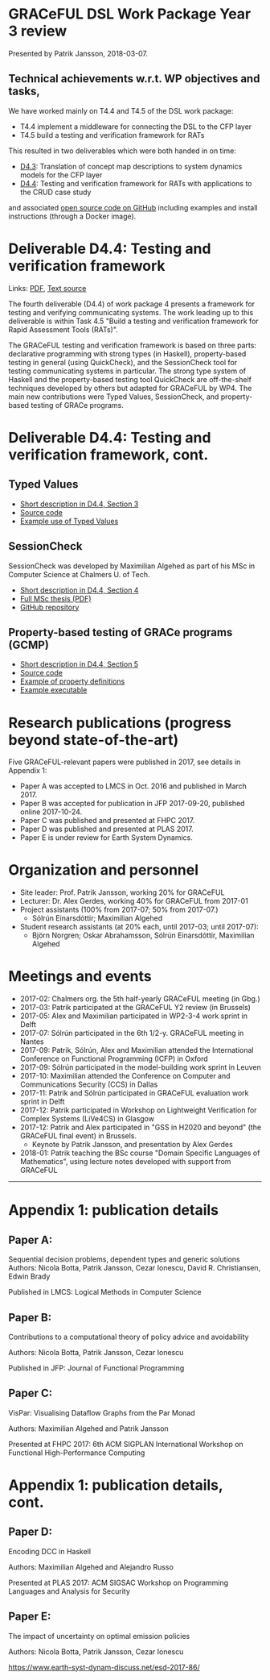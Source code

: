 # GRACeFUL DSL Work Package Year 3 review

Presented by Patrik Jansson, 2018-03-07.

## Technical achievements w.r.t. WP objectives and tasks,

We have worked mainly on T4.4 and T4.5 of the DSL work package:

* T4.4 implement a middleware for connecting the DSL to the CFP layer
* T4.5 build a testing and verification framework for RATs

This resulted in two deliverables which were both handed in on time:

* [D4.3](../../deliverables/d4.3/): Translation of concept map descriptions to system dynamics models for the CFP layer
* [D4.4](../../deliverables/d4.4/): Testing and verification framework for RATs with applications to the CRUD case study

and associated
[open source code on GitHub](https://github.com/GRACeFUL-project/GRACe) including
examples and install instructions (through a Docker image).

# Deliverable D4.4: Testing and verification framework

Links: [PDF](deliverables/d4.4.pdf), [Text source](deliverables/d4.4/)

The fourth deliverable (D4.4) of work package 4 presents a framework
for testing and verifying communicating systems. The work leading up
to this deliverable is within Task 4.5 "Build a testing and
verification framework for Rapid Assessment Tools (RATs)".

The GRACeFUL testing and verification framework is based on three
parts: declarative programming with strong types (in Haskell),
property-based testing in general (using QuickCheck), and the
SessionCheck tool for testing communicating systems in particular.
The strong type system of Haskell and the property-based testing tool
QuickCheck are off-the-shelf techniques developed by others but
adapted for GRACeFUL by WP4.  The main new contributions were Typed
Values, SessionCheck, and property-based testing of GRACe programs.

# Deliverable D4.4: Testing and verification framework, cont.

## Typed Values

* [Short description in D4.4, Section 3](deliverables/d4.4.pdf)
* [Source code](https://github.com/GRACeFUL-project/GRACe/blob/master/src/Types.hs)
* [Example use of Typed Values](https://github.com/GRACeFUL-project/GRACe/blob/master/examples/Deliverable.hs)

## SessionCheck

SessionCheck was developed by Maximilian Algehed as part of his MSc in Computer Science at Chalmers U. of Tech.

* [Short description in D4.4, Section 4](deliverables/d4.4.pdf)
* [Full MSc thesis (PDF)](http://www.cse.chalmers.se/~algehed/papers/MSc.pdf)
* [GitHub repository](https://github.com/MaximilianAlgehed/SessionCheck)

## Property-based testing of GRACe programs (GCMP)

* [Short description in D4.4, Section 5](deliverables/d4.4.pdf)
* [Source code](https://github.com/GRACeFUL-project/GRACe/tree/master/src/TestFW)
* [Example of property definitions](https://github.com/GRACeFUL-project/GRACe/blob/master/libraries/CrudProperties.hs)
* [Example executable](https://github.com/GRACeFUL-project/GRACe/blob/master/test/TestLibraries.hs)

# Research publications (progress beyond state-of-the-art)

Five GRACeFUL-relevant papers were published in 2017, see details in Appendix 1:

* Paper A was accepted to LMCS in Oct. 2016 and published in March 2017.
* Paper B was accepted for publication in JFP 2017-09-20, published online 2017-10-24.
* Paper C was published and presented at FHPC 2017.
* Paper D was published and presented at PLAS 2017.
* Paper E is under review for Earth System Dynamics.

# Organization and personnel

* Site leader: Prof. Patrik Jansson, working 20% for GRACeFUL
* Lecturer: Dr. Alex Gerdes, working 40% for GRACeFUL from 2017-01
* Project assistants  (100% from 2017-07; 50% from 2017-07.)
  * Sólrún Einarsdóttir; Maximilian Algehed
* Student research assistants (at 20% each, until 2017-03; until 2017-07):
  * Björn Norgren; Oskar Abrahamsson, Sólrún Einarsdóttir, Maximilian Algehed

# Meetings and events

* 2017-02: Chalmers org. the 5th half-yearly GRACeFUL meeting (in Gbg.)
* 2017-03: Patrik participated at the GRACeFUL Y2 review (in Brussels)
* 2017-05: Alex and Maximilian participated in WP2-3-4 work sprint in Delft
* 2017-07: Sólrún participated in the 6th 1/2-y. GRACeFUL meeting in Nantes
* 2017-09: Patrik, Sólrún, Alex and Maximilian attended the International Conference on Functional Programming (ICFP) in Oxford
* 2017-09: Sólrún participated in the model-building work sprint in Leuven
* 2017-10: Maximilian attended the Conference on Computer and Communications Security (CCS) in Dallas
* 2017-11: Patrik and Sólrún participated in GRACeFUL evaluation work sprint in Delft
* 2017-12: Patrik participated in Workshop on Lightweight Verification for Complex Systems (LiVe4CS) in Glasgow
* 2017-12: Patrik and Alex participated in "GSS in H2020 and beyond" (the GRACeFUL final event) in Brussels.
    * Keynote by Patrik Jansson, and presentation by Alex Gerdes
* 2018-01: Patrik teaching the BSc course "Domain Specific Languages of Mathematics", using lecture notes developed with support from GRACeFUL

----------------------------------------------------------------
# Appendix 1: publication details

## Paper A:

Sequential decision problems, dependent types and generic solutions
Authors: Nicola Botta, Patrik Jansson, Cezar Ionescu, David R. Christiansen, Edwin Brady

Published in LMCS: Logical Methods in Computer Science

## Paper B:

Contributions to a computational theory of policy advice and avoidability

Authors: Nicola Botta, Patrik Jansson, Cezar Ionescu

Published in JFP: Journal of Functional Programming

## Paper C:

VisPar: Visualising Dataflow Graphs from the Par Monad

Authors: Maximilian Algehed and Patrik Jansson

Presented at FHPC 2017: 6th ACM SIGPLAN International Workshop on Functional High-Performance Computing

# Appendix 1: publication details, cont.

## Paper D:

Encoding DCC in Haskell

Authors: Maximilian Algehed and Alejandro Russo

Presented at PLAS 2017: ACM SIGSAC Workshop on Programming Languages and Analysis for Security

## Paper E:

The impact of uncertainty on optimal emission policies

Authors: Nicola Botta, Patrik Jansson, Cezar Ionescu

https://www.earth-syst-dynam-discuss.net/esd-2017-86/
